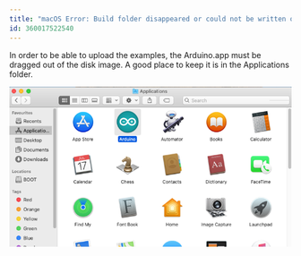 ```yaml
---
title: "macOS Error: Build folder disappeared or could not be written on"
id: 360017522540
---
```


In order to be able to upload the examples, the Arduino.app must be dragged out of the disk image. A good place to keep it is in the Applications folder.

![Applications folder](img/build_folder_0.png)
